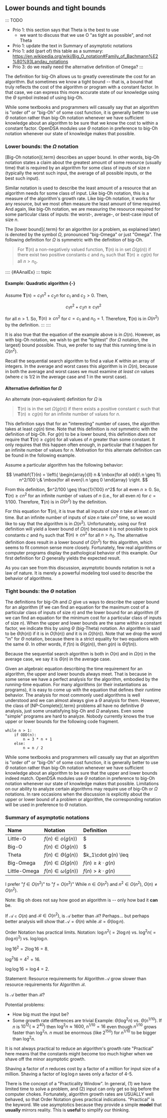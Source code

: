 
## Lower bounds and tight bounds

::: TODO
- Prio 1: this section says that Theta is the best to use
    - we want to discuss that we use O "as tight as possible", and not Theta
- Prio 1: update the text in Summary of asymptotic notations
- Prio 1: add (part of) this table as a summary: https://en.wikipedia.org/wiki/Big_O_notation#Family_of_Bachmann%E2%80%93Landau_notations
- Prio 3: do we really need the alternative definition of Omega?
:::

The definition for big-Oh allows us to greatly overestimate the cost for
an algorithm. But sometimes we know a tight bound -- that is, a bound
that truly reflects the cost of the algorithm or program with a constant
factor. In that case, we can express this more accurate state of our
knowledge using the $\Theta$ symbol instead of using big-Oh.

While some textbooks and programmers will casually say that an algorithm
is "order of" or "big-Oh" of some cost function, it is generally
better to use $\Theta$ notation rather than big-Oh notation whenever we
have sufficient knowledge about an algorithm to be sure that we know the
cost to within a constant factor. OpenDSA modules use $\Theta$ notation
in preference to big-Oh notation whenever our state of knowledge makes
that possible.

### Lower bounds: the $\Omega$ notation

[Big-Oh notation]{.term} describes an upper
bound. In other words, big-Oh notation states a claim about the greatest
amount of some resource (usually time) that is required by an algorithm
for some class of inputs of size $n$ (typically the worst such input,
the average of all possible inputs, or the best such input).

Similar notation is used to describe the least amount of a resource that
an algorithm needs for some class of input. Like big-Oh notation, this
is a measure of the algorithm's growth rate. Like big-Oh notation, it
works for any resource, but we most often measure the least amount of
time required. And again, like big-Oh notation, we are measuring the
resource required for some particular class of inputs: the worst-,
average-, or best-case input of size $n$.

The [lower bound]{.term} for an algorithm (or a
problem, as explained later) is denoted by the symbol $\Omega$,
pronounced "big-Omega" or just "Omega". The following definition for
$\Omega$ is symmetric with the definition of big-Oh.

> For $\mathbf{T}(n)$ a non-negatively valued function, $\mathbf{T}(n)$
> is in set $\Omega(g(n))$ if there exist two positive constants $c$ and
> $n_0$ such that $\mathbf{T}(n) \geq c g(n)$ for all $n > n_0$.


:::: {#AAnalEx}
::: topic
#### Example: Quadratic algorithm {-}

Assume $\mathbf{T}(n) = c_1 n^2 + c_2 n$ for $c_1$ and $c_2 > 0$. Then,

$$
c_1 n^2 + c_2 n \geq c_1 n^2
$$

for all $n > 1$. So, $\mathbf{T}(n) \geq c n^2$ for $c = c_1$ and
$n_0 = 1$. Therefore, $\mathbf{T}(n)$ is in $\Omega(n^2)$ by the
definition.
:::
::::

It is also true that the equation of the example above is in
$\Omega(n)$. However, as with big-Oh notation, we wish to get the
"tightest" (for $\Omega$ notation, the largest) bound possible. Thus,
we prefer to say that this running time is in $\Omega(n^2)$.

Recall the sequential search algorithm to find a value $K$ within an
array of integers. In the average and worst cases this algorithm is in
$\Omega(n)$, because in both the average and worst cases we must examine
*at least* $cn$ values (where $c$ is 1/2 in the average case and 1 in
the worst case).

#### Alternative definition for $\Omega$

An alternate (non-equivalent) definition for $\Omega$ is

> $\mathbf{T}(n)$ is in the set $\Omega(g(n))$ if there exists a
> positive constant $c$ such that $\mathbf{T}(n) \geq c g(n)$ for an
> infinite number of values for $n$.

This definition says that for an "interesting" number of cases,
the algorithm takes at least $c g(n)$ time. Note that this
definition is *not* symmetric with the definition of big-Oh. For
$g(n)$ to be a lower bound, this definition *does not* require that
$\mathbf{T}(n) \geq c g(n)$ for all values of $n$ greater than some
constant. It only requires that this happen often enough, in
particular that it happen for an infinite number of values for $n$.
Motivation for this alternate definition can be found in the
following example.

Assume a particular algorithm has the following behavior:

$$
\mathbf{T}(n) = \left\{ \begin{array}{ll}
n  & \mbox{for all odd}\ n \geq 1\\
n^2/100 \;& \mbox{for all even}\ n \geq 0
\end{array}
\right.
$$

From this definition, $n^2/100 \geq \frac{1}{100} n^2$ for all even
$n \geq 0$. So, $\mathbf{T}(n) \geq c n^2$ for an infinite number of
values of $n$ (i.e., for all even $n$) for $c = 1/100$. Therefore,
$\mathbf{T}(n)$ is in $\Omega(n^2)$ by the definition.

For this equation for $\mathbf{T}(n)$, it is true that all inputs of
size $n$ take at least $cn$ time. But an infinite number of inputs
of size $n$ take $cn^2$ time, so we would like to say that the
algorithm is in $\Omega(n^2)$. Unfortunately, using our first
definition will yield a lower bound of $\Omega(n)$ because it is not
possible to pick constants $c$ and $n_0$ such that
$\mathbf{T}(n) \geq c n^2$ for all $n>n_0$. The alternative
definition does result in a lower bound of $\Omega(n^2)$ for this
algorithm, which seems to fit common sense more closely.
Fortunately, few real algorithms or computer programs display the
pathological behavior of this example. Our first definition for
$\Omega$ generally yields the expected result.

As you can see from this discussion, asymptotic bounds notation is
not a law of nature. It is merely a powerful modeling tool used to
describe the behavior of algorithms.

### Tight bounds: the $\Theta$ notation

The definitions for big-Oh and $\Omega$ give us ways to describe the
upper bound for an algorithm (if we can find an equation for the maximum
cost of a particular class of inputs of size $n$) and the lower bound
for an algorithm (if we can find an equation for the minimum cost for a
particular class of inputs of size $n$). When the upper and lower bounds
are the same within a constant factor, we indicate this by using
$\Theta$ (big-Theta) notation. An algorithm is said to be $\Theta(h(n))$
if it is in $O(h(n))$ *and* it is in $\Omega(h(n))$. Note that we drop
the word "in" for $\Theta$ notation, because there is a strict
equality for two equations with the same $\Theta$. In other words, if
$f(n)$ is $\Theta(g(n))$, then $g(n)$ is $\Theta(f(n))$.

Because the sequential search algorithm is both in $O(n)$ and in
$\Omega(n)$ in the average case, we say it is $\Theta(n)$ in the average
case.

Given an algebraic equation describing the time requirement for an
algorithm, the upper and lower bounds always meet. That is because in
some sense we have a perfect analysis for the algorithm, embodied by the
running-time equation. For many algorithms (or their instantiations as
programs), it is easy to come up with the equation that defines their
runtime behavior. The analysis for most commonly used algorithms is well
understood and we can almost always give a $\Theta$ analysis for them.
However, the class of
[NP-Complete]{.term}
problems all have no definitive $\Theta$ analysis, just some
unsatisfying big-Oh and $\Omega$ analyses. Even some "simple" programs
are hard to analyze. Nobody currently knows the true upper or lower
bounds for the following code fragment.

    while n > 1:
        if ODD(n):
            n = 3 * n + 1
        else:
            n = n / 2

While some textbooks and programmers will casually say that an algorithm
is "order of" or "big-Oh" of some cost function, it is generally
better to use $\Theta$ notation rather than big-Oh notation whenever we
have sufficient knowledge about an algorithm to be sure that the upper
and lower bounds indeed match. OpenDSA modules use $\Theta$ notation in
preference to big-Oh notation whenever our state of knowledge makes that
possible. Limitations on our ability to analyze certain algorithms may
require use of big-Oh or $\Omega$ notations. In rare occasions when the
discussion is explicitly about the upper or lower bound of a problem or
algorithm, the corresponding notation will be used in preference to
$\Theta$ notation.


### Summary of asymptotic notations

| Name         | Notation                | Definition                  |
|:-------------|:----------------------- |:----------------------------|
| Little-O     | $f(n) \in o(g(n))$      | $|f(n)| < k\cdot g(n)$      |
| Big-O        | $f(n) \in O(g(n))$      | $|f(n)| \leq k\cdot g(n)$   |
| Theta        | $f(n) \in \Theta(g(n))$ | $k_1\cdot g(n) \leq |f(n)| \leq k_2\cdot g(n)$ |
| Big-Omega    | $f(n) \in \Omega(g(n))$ | $f(n) \geq k\cdot g(n)$     |
| Little-Omega | $f(n) \in \omega(g(n))$ | $f(n) > k\cdot g(n)$        |

I prefer "$f \in O(n^2)$" to "$f = O(n^2)$" While $n \in O(n^2)$ and
$n^2 \in O(n^2)$, $O(n) \neq O(n^2)$.

Note: Big oh does not say how good an algorithm is -- only how bad it
**can** be.

If $\mathcal{A}\in O(n)$ and $\mathcal{B} \in O(n^2)$, is $\mathcal{A}$
better than $\mathcal{B}$? Perhaps\... but perhaps better analysis will
show that $\mathcal{A} = \Theta(n)$ while
$\mathcal{B} = \Theta(\log n)$.

Order Notation has practical limits. Notation: $\log n^2 (= 2 \log n)$
vs. $\log^2 n (= (\log n)^2)$ vs. $\log \log n$.

$\log 16^2 = 2 \log 16 = 8$.

$\log^2 16 = 4^2 = 16$.

$\log \log 16 = \log 4 = 2$.

Statement: Resource requirements for Algorithm $\mathcal{A}$ grow slower
than resource requirements for Algorithm $\mathcal{B}$.

Is $\mathcal{A}$ better than $\mathcal{B}$?

Potential problems:

-   How big must the input be?
-   Some growth rate differences are trivial Example: $\Theta(\log^2 n)$
    vs. $\Theta(n^{1/10})$. If $n$ is $10^{12} (\approx 2^{40})$ then
    $\log^2 n \approx 1600$, $n^{1/10} = 16$ even though $n^{1/10}$
    grows faster than $\log^2 n$. $n$ must be enormous (like $2^{150}$)
    for $n^{1/10}$ to be bigger than $\log^2 n$.

It is not always practical to reduce an algorithm's growth rate
"Practical" here means that the constants might become too much higher
when we shave off the minor asymptotic growth.

Shaving a factor of $n$ reduces cost by a factor of a million for input
size of a million. Shaving a factor of $\log \log n$ saves only a factor
of 4-5.

There is the concept of a "Practicality Window". In general, (1) we
have limited time to solve a problem, and (2) input can only get so big
before the computer chokes. Fortunately, algorithm growth rates are
USUALLY well behaved, so that Order Notation gives practical
indications. "Practical" is the keyword. We use asymptotics because
they provide a simple **model** that **usually** mirrors reality. This
is **useful** to simplify our thinking.
